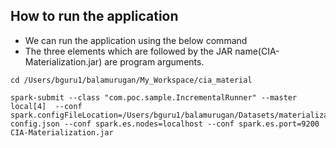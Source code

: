 ## How to run the application

* We can run the application using the below command
* The three elements which are followed by the JAR name(CIA-Materialization.jar) are program arguments. 

```
cd /Users/bguru1/balamurugan/My_Workspace/cia_material

spark-submit --class "com.poc.sample.IncrementalRunner" --master local[4]  --conf spark.configFileLocation=/Users/bguru1/balamurugan/Datasets/materialization-config.json --conf spark.es.nodes=localhost --conf spark.es.port=9200 CIA-Materialization.jar
